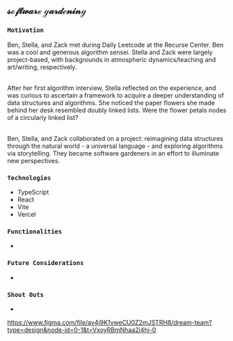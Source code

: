 ## 𝓈ℴ𝒻𝓉𝓌𝒶𝓇ℯ ℊ𝒶𝓇𝒹ℯ𝓃𝒾𝓃ℊ

### `Motivation`<br>
Ben, Stella, and Zack met during Daily Leetcode at the Recurse Center. Ben was a cool and generous algorithm sensei. Stella and Zack were largely project-based, with backgrounds in atmospheric dynamics/teaching and art/writing, respectively.<br><br>

After her first algorithm interview, Stella reflected on the experience, and was curious to ascertain a framework to acquire a deeper understanding of data structures and algorithms. She noticed the paper flowers she made behind her desk resembled doubly linked lists. Were the flower petals nodes of a circularly linked list?<br><br>

Ben, Stella, and Zack collaborated on a project: reimagining data structures through the natural world - a universal language - and exploring algorithms via storytelling. They became software gardeners in an effort to illuminate new perspectives.

### `Technologies`<br>
- TypeScript
- React
- Vite
- Vercel

### `Functionalities`<br>
- 

### `Future Considerations`<br>
- 

### `Shout Outs`<br>
- 


https://www.figma.com/file/av4j9K1vweCU0Z2mJSTRH8/dream-team?type=design&node-id=0-1&t=VxoyRBmNhaa2i4hi-0
